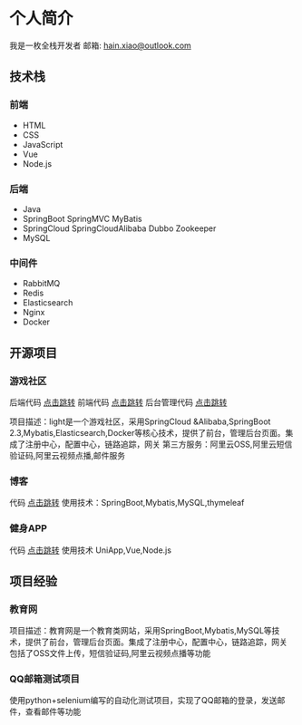 # 个人简介

我是一枚全栈开发者
邮箱: hain.xiao@outlook.com
## 技术栈
### 前端
- HTML
- CSS
- JavaScript
- Vue
- Node.js
### 后端
- Java
- SpringBoot SpringMVC MyBatis
- SpringCloud SpringCloudAlibaba Dubbo Zookeeper
- MySQL 
### 中间件
- RabbitMQ
- Redis
- Elasticsearch
- Nginx
- Docker

## 开源项目
### 游戏社区
 后端代码  [点击跳转](https://github.com/xhnya/light)
 前端代码 [点击跳转](https://github.com/xhnya/light-front)
 后台管理代码 [点击跳转](https://github.com/xhnya/light-admin)

 项目描述：light是一个游戏社区，采用SpringCloud &Alibaba,SpringBoot 2.3,Mybatis,Elasticsearch,Docker等核心技术，提供了前台，管理后台页面。集成了注册中心，配置中心，链路追踪，网关
 第三方服务：阿里云OSS,阿里云短信验证码,阿里云视频点播,邮件服务
### 博客
代码 [点击跳转](https://github.com/xhnya/blog)
使用技术：SpringBoot,Mybatis,MySQL,thymeleaf

### 健身APP
代码 [点击跳转](https://gitee.com/xhnya/exercise)
使用技术 UniApp,Vue,Node.js


## 项目经验
### 教育网
项目描述：教育网是一个教育类网站，采用SpringBoot,Mybatis,MySQL等技术，提供了前台，管理后台页面。集成了注册中心，配置中心，链路追踪，网关
包括了OSS文件上传，短信验证码,阿里云视频点播等功能

### QQ邮箱测试项目
使用python+selenium编写的自动化测试项目，实现了QQ邮箱的登录，发送邮件，查看邮件等功能